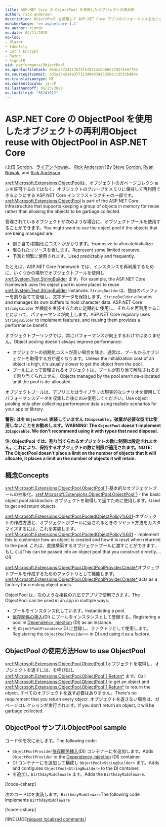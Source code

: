 ```yaml
---
title: ASP.NET Core の ObjectPool を使用したオブジェクトの再利用
author: rick-anderson
description: ObjectPool を使用して ASP.NET Core アプリのパフォーマンスを向上させるためのヒントです。
monikerRange: '>= aspnetcore-1.1'
ms.author: riande
ms.date: 04/11/2019
no-loc:
- Blazor
- Identity
- Let's Encrypt
- Razor
- SignalR
uid: performance/ObjectPool
ms.openlocfilehash: 004ca5724517bf3fbf6512c0b9653793f4e0f702
ms.sourcegitcommit: dd2a1542a4a377123490034153368c135fdbd09e
ms.translationtype: MT
ms.contentlocale: ja-JP
ms.lasthandoff: 06/23/2020
ms.locfileid: "85241012"
---
```

# <a name="object-reuse-with-objectpool-in-aspnet-core"></a><span data-ttu-id="3a419-103">ASP.NET Core の ObjectPool を使用したオブジェクトの再利用</span><span class="sxs-lookup"><span data-stu-id="3a419-103">Object reuse with ObjectPool in ASP.NET Core</span></span>

<span data-ttu-id="3a419-104">([上田 Gordon](https://twitter.com/stevejgordon)、[ライアン Nowak](https://github.com/rynowak)、 [Rick Anderson](https://twitter.com/RickAndMSFT) )</span><span class="sxs-lookup"><span data-stu-id="3a419-104">By [Steve Gordon](https://twitter.com/stevejgordon), [Ryan Nowak](https://github.com/rynowak), and [Rick Anderson](https://twitter.com/RickAndMSFT)</span></span>

<span data-ttu-id="3a419-105"><xref:Microsoft.Extensions.ObjectPool>は、オブジェクトのガベージコレクションを許可するのではなく、オブジェクトのグループをメモリに保持して再利用できるようにする ASP.NET Core インフラストラクチャの一部です。</span><span class="sxs-lookup"><span data-stu-id="3a419-105"><xref:Microsoft.Extensions.ObjectPool> is part of the ASP.NET Core infrastructure that supports keeping a group of objects in memory for reuse rather than allowing the objects to be garbage collected.</span></span>

<span data-ttu-id="3a419-106">管理されているオブジェクトが次のような場合に、オブジェクトプールを使用することができます。</span><span class="sxs-lookup"><span data-stu-id="3a419-106">You might want to use the object pool if the objects that are being managed are:</span></span>

- <span data-ttu-id="3a419-107">割り当て/初期化にコストがかかります。</span><span class="sxs-lookup"><span data-stu-id="3a419-107">Expensive to allocate/initialize.</span></span>
- <span data-ttu-id="3a419-108">限られたリソースを表します。</span><span class="sxs-lookup"><span data-stu-id="3a419-108">Represent some limited resource.</span></span>
- <span data-ttu-id="3a419-109">予測と頻繁に使用されます。</span><span class="sxs-lookup"><span data-stu-id="3a419-109">Used predictably and frequently.</span></span>

<span data-ttu-id="3a419-110">たとえば、ASP.NET Core framework では、インスタンスを再利用するために、いくつかの場所でオブジェクトプールを使用し <xref:System.Text.StringBuilder> ます。</span><span class="sxs-lookup"><span data-stu-id="3a419-110">For example, the ASP.NET Core framework uses the object pool in some places to reuse <xref:System.Text.StringBuilder> instances.</span></span> <span data-ttu-id="3a419-111">`StringBuilder`は、独自のバッファーを割り当てて管理し、文字データを保持します。</span><span class="sxs-lookup"><span data-stu-id="3a419-111">`StringBuilder` allocates and manages its own buffers to hold character data.</span></span> <span data-ttu-id="3a419-112">ASP.NET Core `StringBuilder` が機能を実装するために定期的に使用し、それらを再利用することによって、パフォーマンスが向上します。</span><span class="sxs-lookup"><span data-stu-id="3a419-112">ASP.NET Core regularly uses `StringBuilder` to implement features, and reusing them provides a performance benefit.</span></span>

<span data-ttu-id="3a419-113">オブジェクトプーリングでは、常にパフォーマンスが向上するわけではありません。</span><span class="sxs-lookup"><span data-stu-id="3a419-113">Object pooling doesn't always improve performance:</span></span>

- <span data-ttu-id="3a419-114">オブジェクトの初期化コストが高い場合を除き、通常は、プールからオブジェクトを取得する方が遅くなります。</span><span class="sxs-lookup"><span data-stu-id="3a419-114">Unless the initialization cost of an object is high, it's usually slower to get the object from the pool.</span></span>
- <span data-ttu-id="3a419-115">プールによって管理されるオブジェクトは、プールが割り当て解除されるまで割り当てられません。</span><span class="sxs-lookup"><span data-stu-id="3a419-115">Objects managed by the pool aren't de-allocated until the pool is de-allocated.</span></span>

<span data-ttu-id="3a419-116">オブジェクトプールは、アプリまたはライブラリの現実的なシナリオを使用してパフォーマンスデータを収集した後にのみ使用してください。</span><span class="sxs-lookup"><span data-stu-id="3a419-116">Use object pooling only after collecting performance data using realistic scenarios for your app or library.</span></span>

<span data-ttu-id="3a419-117">**警告: はを `ObjectPool` 実装していません `IDisposable` 。破棄が必要な型では使用しないことをお勧めします。**</span><span class="sxs-lookup"><span data-stu-id="3a419-117">**WARNING: The `ObjectPool` doesn't implement `IDisposable`. We don't recommend using it with types that need disposal.**</span></span>

<span data-ttu-id="3a419-118">**注: ObjectPool では、割り当てられるオブジェクトの数に制限は設定されません。これにより、保持するオブジェクトの数に制限が適用されます。**</span><span class="sxs-lookup"><span data-stu-id="3a419-118">**NOTE: The ObjectPool doesn't place a limit on the number of objects that it will allocate, it places a limit on the number of objects it will retain.**</span></span>

## <a name="concepts"></a><span data-ttu-id="3a419-119">概念</span><span class="sxs-lookup"><span data-stu-id="3a419-119">Concepts</span></span>

<span data-ttu-id="3a419-120"><xref:Microsoft.Extensions.ObjectPool.ObjectPool`1>-基本的なオブジェクトプールの抽象化。</span><span class="sxs-lookup"><span data-stu-id="3a419-120"><xref:Microsoft.Extensions.ObjectPool.ObjectPool`1> - the basic object pool abstraction.</span></span> <span data-ttu-id="3a419-121">オブジェクトを取得して返すために使用します。</span><span class="sxs-lookup"><span data-stu-id="3a419-121">Used to get and return objects.</span></span>

<span data-ttu-id="3a419-122"><xref:Microsoft.Extensions.ObjectPool.PooledObjectPolicy%601>-オブジェクトの作成方法と、オブジェクトがプールに返されるときの*リセット*方法をカスタマイズするには、これを実装します。</span><span class="sxs-lookup"><span data-stu-id="3a419-122"><xref:Microsoft.Extensions.ObjectPool.PooledObjectPolicy%601> - implement this to customize how an object is created and how it is *reset* when returned to the pool.</span></span> <span data-ttu-id="3a419-123">これは、直接構築するオブジェクトプールに渡すことができます...もしくは</span><span class="sxs-lookup"><span data-stu-id="3a419-123">This can be passed into an object pool that you construct directly.... OR</span></span>

<span data-ttu-id="3a419-124"><xref:Microsoft.Extensions.ObjectPool.ObjectPoolProvider.Create*>オブジェクトプールを作成するためのファクトリとして機能します。</span><span class="sxs-lookup"><span data-stu-id="3a419-124"><xref:Microsoft.Extensions.ObjectPool.ObjectPoolProvider.Create*> acts as a factory for creating object pools.</span></span>
<!-- REview, there is no ObjectPoolProvider<T> -->

<span data-ttu-id="3a419-125">ObjectPool は、次のような複数の方法でアプリで使用できます。</span><span class="sxs-lookup"><span data-stu-id="3a419-125">The ObjectPool can be used in an app in multiple ways:</span></span>

* <span data-ttu-id="3a419-126">プールをインスタンス化しています。</span><span class="sxs-lookup"><span data-stu-id="3a419-126">Instantiating a pool.</span></span>
* <span data-ttu-id="3a419-127">[依存関係の挿入](xref:fundamentals/dependency-injection)(DI) にプールをインスタンスとして登録する。</span><span class="sxs-lookup"><span data-stu-id="3a419-127">Registering a pool in [Dependency injection](xref:fundamentals/dependency-injection) (DI) as an instance.</span></span>
* <span data-ttu-id="3a419-128">を `ObjectPoolProvider<>` DI に登録し、ファクトリとして使用します。</span><span class="sxs-lookup"><span data-stu-id="3a419-128">Registering the `ObjectPoolProvider<>` in DI and using it as a factory.</span></span>

## <a name="how-to-use-objectpool"></a><span data-ttu-id="3a419-129">ObjectPool の使用方法</span><span class="sxs-lookup"><span data-stu-id="3a419-129">How to use ObjectPool</span></span>

<span data-ttu-id="3a419-130"><xref:Microsoft.Extensions.ObjectPool.ObjectPool`1>オブジェクトを取得し、オブジェクトを返すには、を呼び出し <xref:Microsoft.Extensions.ObjectPool.ObjectPool`1.Return*> ます。</span><span class="sxs-lookup"><span data-stu-id="3a419-130">Call <xref:Microsoft.Extensions.ObjectPool.ObjectPool`1> to get an object and <xref:Microsoft.Extensions.ObjectPool.ObjectPool`1.Return*> to return the object.</span></span>  <span data-ttu-id="3a419-131">すべてのオブジェクトを返す必要はありません。</span><span class="sxs-lookup"><span data-stu-id="3a419-131">There's no requirement that you return every object.</span></span> <span data-ttu-id="3a419-132">オブジェクトを返さない場合は、ガベージコレクションが実行されます。</span><span class="sxs-lookup"><span data-stu-id="3a419-132">If you don't return an object, it will be garbage collected.</span></span>

## <a name="objectpool-sample"></a><span data-ttu-id="3a419-133">ObjectPool サンプル</span><span class="sxs-lookup"><span data-stu-id="3a419-133">ObjectPool sample</span></span>

<span data-ttu-id="3a419-134">コード例を次に示します。</span><span class="sxs-lookup"><span data-stu-id="3a419-134">The following code:</span></span>

* <span data-ttu-id="3a419-135">`ObjectPoolProvider`[依存関係挿入](xref:fundamentals/dependency-injection)(DI) コンテナーにを追加します。</span><span class="sxs-lookup"><span data-stu-id="3a419-135">Adds `ObjectPoolProvider` to the [Dependency injection](xref:fundamentals/dependency-injection) (DI) container.</span></span>
* <span data-ttu-id="3a419-136">DI コンテナーにを追加して構成し `ObjectPool<StringBuilder>` ます。</span><span class="sxs-lookup"><span data-stu-id="3a419-136">Adds and configures `ObjectPool<StringBuilder>` to the DI container.</span></span>
* <span data-ttu-id="3a419-137">を追加し `BirthdayMiddleware` ます。</span><span class="sxs-lookup"><span data-stu-id="3a419-137">Adds the `BirthdayMiddleware`.</span></span>

[!code-csharp[](ObjectPool/ObjectPoolSample/Startup.cs?name=snippet)]

<span data-ttu-id="3a419-138">次のコードはを実装します。`BirthdayMiddleware`</span><span class="sxs-lookup"><span data-stu-id="3a419-138">The following code implements `BirthdayMiddleware`</span></span>

[!code-csharp[](ObjectPool/ObjectPoolSample/BirthdayMiddleware.cs?name=snippet)]

[!INCLUDE[request localized comments](~/includes/code-comments-loc.md)]
